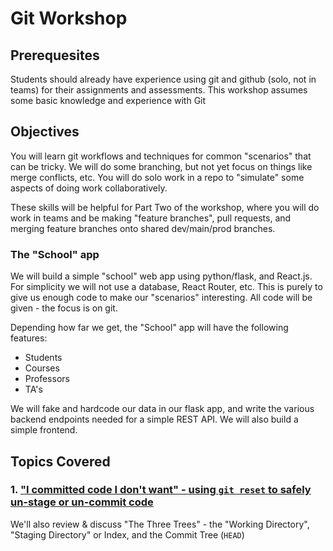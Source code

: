 # Git Workshop

## Prerequesites

Students should already have experience using git and github (solo, not in teams) for their assignments and assessments. This workshop assumes some basic knowledge and experience with Git

## Objectives

You will learn git workflows and techniques for common "scenarios" that can be tricky. We will do some branching, but not yet focus on things like merge conflicts, etc. You will do solo work in a repo to "simulate" some aspects of doing work collaboratively.

These skills will be helpful for Part Two of the workshop, where you will do work in teams and be making "feature branches", pull requests, and merging feature branches onto shared dev/main/prod branches.

### The "School" app

We will build a simple "school" web app using python/flask, and React.js. For simplicity we will not use a database, React Router, etc. This is purely to give us enough code to make our "scenarios" interesting. All code will be given - the focus is on git. 

Depending how far we get, the "School" app will have the following features:

- Students
- Courses
- Professors
- TA's

We will fake and hardcode our data in our flask app, and write the various backend endpoints needed for a simple REST API. We will also build a simple frontend.

## Topics Covered

### 1. ["I committed code I don't want" - using `git reset` to safely un-stage or un-commit code](./git-reset.md)

We'll also review & discuss "The Three Trees" - the "Working Directory", "Staging Directory" or Index, and the Commit Tree (`HEAD`)
